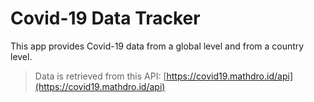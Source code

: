 # Covid-19 Data Tracker

This app provides Covid-19 data from a global level and from a country level.

> Data is retrieved from this API: [https://covid19.mathdro.id/api](https://covid19.mathdro.id/api)